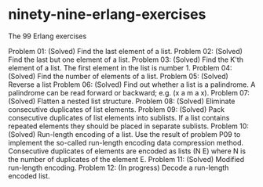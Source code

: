 # ninety-nine-erlang-exercises
The 99 Erlang exercises

Problem 01: (Solved) Find the last element of a list.
Problem 02: (Solved) Find the last but one element of a list.
Problem 03: (Solved) Find the K'th element of a list. The first element in the list is number 1.
Problem 04: (Solved) Find the number of elements of a list.
Problem 05: (Solved) Reverse a list
Problem 06: (Solved) Find out whether a list is a palindrome. A palindrome can be read forward or backward; e.g. (x a m a x).
Problem 07: (Solved) Flatten a nested list structure.
Problem 08: (Solved) Eliminate consecutive duplicates of list elements.
Problem 09: (Solved) Pack consecutive duplicates of list elements into sublists. If a list contains repeated elements they should be placed in separate sublists.
Problem 10: (Solved) Run-length encoding of a list. Use the result of problem P09 to implement the so-called run-length encoding data compression method. Consecutive duplicates of elements are encoded as lists (N E) where N is the number of duplicates of the element E.
Problem 11: (Solved) Modified run-length encoding.
Problem 12: (In progress) Decode a run-length encoded list.